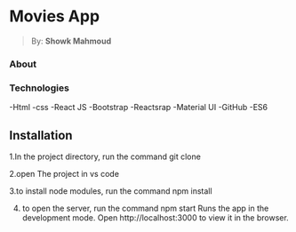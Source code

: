 # <h1> Movies App </h1>

> By: **Showk Mahmoud**

### About


### Technologies
-Html
-css
-React JS
-Bootstrap
-Reactsrap
-Material UI
-GitHub
-ES6

## Installation 
1.In the project directory, run the command
git clone


2.open The project in vs code

3.to install node modules, run the command
npm install

4. to open the server, run the command
npm start
Runs the app in the development mode.
Open http://localhost:3000 to view it in the browser.
